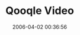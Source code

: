 ---
date: 2006-04-02 00:36:56
link:
  source: delicious
  source_url: https://del.icio.us/roytang
  text: Qooqle Video
  url: http://video.qooqle.jp/#blowjob
slug: qooqle-video
source: delicious
tags:
- videos
title: Qooqle Video
---